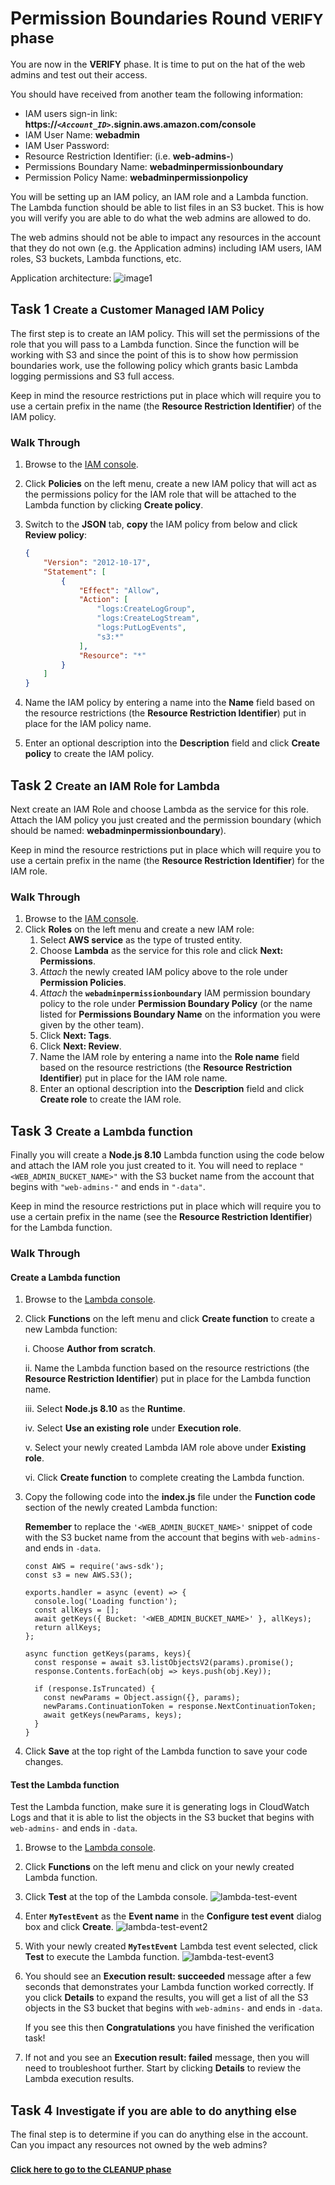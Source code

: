 # Permission Boundaries Round <small>VERIFY phase</small>

You are now in the **VERIFY** phase. It is time to put on the hat of the web admins and test out their access. 

You should have received from another team the following information:

* IAM users sign-in link: **https://*`<Account_ID>`*.signin.aws.amazon.com/console**
* IAM User Name:	**webadmin**
* IAM User Password:
* Resource Restriction Identifier: (i.e. **web-admins-**)
* Permissions Boundary Name: **webadminpermissionboundary**
* Permission Policy Name: **webadminpermissionpolicy**

You will be setting up an IAM policy, an IAM role and a Lambda function. The Lambda function should be able to list files in an S3 bucket. This is how you will verify you are able to do what the web admins are allowed to do.

The web admins should not be able to impact any resources in the account that they do not own (e.g. the Application admins) including IAM users, IAM roles, S3 buckets, Lambda functions, etc.

Application architecture: ![image1](./images/architecture.png)

## Task 1 <small>Create a Customer Managed IAM Policy</small>
	
The first step is to create an IAM policy. This will set the permissions of the role that you will pass to a Lambda function. Since the function will be working with S3 and since the point of this is to show how permission boundaries work, use the following policy which grants basic Lambda logging permissions and S3 full access. 

Keep in mind the resource restrictions put in place which will require you to use a certain prefix in the name (the **Resource Restriction Identifier**) of the IAM policy.

### Walk Through

1. Browse to the [IAM console](https://console.aws.amazon.com/iam/home).
2. Click **Policies** on the left menu, create a new IAM policy that will act as the permissions policy for the IAM role that will be attached to the Lambda function by clicking **Create policy**.
3. Switch to the **JSON** tab, **copy** the IAM policy from below and click **Review policy**:

	``` json
	{
	    "Version": "2012-10-17",
	    "Statement": [
	        {
	            "Effect": "Allow",
	            "Action": [
	                "logs:CreateLogGroup",
	                "logs:CreateLogStream",
	                "logs:PutLogEvents",
	                "s3:*"
	            ],
	            "Resource": "*"
	        }
	    ]
	}
	```

4. Name the IAM policy by entering a name into the **Name** field based on the resource restrictions (the **Resource Restriction Identifier**) put in place for the IAM policy name.
5. Enter an optional description into the **Description** field and click **Create policy** to create the IAM policy.

## Task 2 <small>Create an IAM Role for Lambda</small>

Next create an IAM Role and choose Lambda as the service for this role. Attach the IAM policy you just created and the permission boundary (which should be named: **webadminpermissionboundary**).

Keep in mind the resource restrictions put in place which will require you to use a certain prefix in the name (the **Resource Restriction Identifier**) for the IAM role.

### Walk Through

1. Browse to the [IAM console](https://console.aws.amazon.com/iam/home).
2. Click **Roles** on the left menu and create a new IAM role:
	1. Select **AWS service** as the type of trusted entity.
	2. Choose **Lambda** as the service for this role and click **Next: Permissions**.
	3. *Attach* the newly created IAM policy above to the role under **Permission Policies**.
	4. *Attach* the **`webadminpermissionboundary`** IAM permission boundary policy to the role under **Permission Boundary Policy** (or the name listed for **Permissions Boundary Name** on the information you were given by the other team).
	5. Click **Next: Tags**.
	6. Click **Next: Review**.
	7. Name the IAM role by entering a name into the **Role name** field based on the resource restrictions (the **Resource Restriction Identifier**) put in place for the IAM role name.
	8. Enter an optional description into the **Description** field and click **Create role** to create the IAM role.

## Task 3 <small>Create a Lambda function</small>

Finally you will create a **Node.js 8.10** Lambda function using the code below and attach the IAM role you just created to it. You will need to replace `"<WEB_ADMIN_BUCKET_NAME>"` with the S3 bucket name from the account that begins with `"web-admins-"` and ends in `"-data"`.

Keep in mind the resource restrictions put in place which will require you to use a certain prefix in the name (see the **Resource Restriction Identifier**) for the Lambda function.

### Walk Through
#### Create a Lambda function

1. Browse to the [Lambda console](https://console.aws.amazon.com/lambda/home?region=us-east-2region#/functions).
2. Click **Functions** on the left menu and click **Create function** to create a new Lambda function:

	i. Choose **Author from scratch**.
	
	ii. Name the Lambda function based on the resource restrictions (the **Resource Restriction Identifier**) put in place for the Lambda function name.
	
	iii. Select **Node.js 8.10** as the **Runtime**.
	
	iv. Select **Use an existing role** under **Execution role**.
	
	v. Select your newly created Lambda IAM role above under **Existing role**.
	
	vi. Click **Create function** to complete creating the Lambda function.

3. Copy the following code into the **index.js** file under the **Function code** section of the newly created Lambda function:

	**Remember** to replace the `'<WEB_ADMIN_BUCKET_NAME>'` snippet of code with the S3 bucket name from the account that begins with `web-admins-` and ends in `-data`.
	
	``` node
	const AWS = require('aws-sdk');
	const s3 = new AWS.S3();
	
	exports.handler = async (event) => {
	  console.log('Loading function');
	  const allKeys = [];
	  await getKeys({ Bucket: '<WEB_ADMIN_BUCKET_NAME>' }, allKeys);
	  return allKeys;
	};
	
	async function getKeys(params, keys){
	  const response = await s3.listObjectsV2(params).promise();
	  response.Contents.forEach(obj => keys.push(obj.Key));
	
	  if (response.IsTruncated) {
	    const newParams = Object.assign({}, params);
	    newParams.ContinuationToken = response.NextContinuationToken;
	    await getKeys(newParams, keys); 
	  }
	}
	```

4. Click **Save** at the top right of the Lambda function to save your code changes.

#### Test the Lambda function

Test the Lambda function, make sure it is generating logs in CloudWatch Logs and that it is able to list the objects in the S3 bucket that begins with `web-admins-` and ends in `-data`.

1. Browse to the [Lambda console](https://console.aws.amazon.com/lambda/home?region=us-east-2region#/functions).
2. Click **Functions** on the left menu and click on your newly created Lambda function.
3. Click **Test** at the top of the Lambda console.
	![lambda-test-event](./images/lambda-test-event.png)
4. Enter **`MyTestEvent`** as the **Event name** in the **Configure test event** dialog box and click **Create**.
	![lambda-test-event2](./images/lambda-test-event2.png)
5. With your newly created **`MyTestEvent`** Lambda test event selected, click **Test** to execute the Lambda function.
	![lambda-test-event3](./images/lambda-test-event3.png)
6. You should see an **Execution result: succeeded** message after a few seconds that demonstrates your Lambda function worked correctly. If you click **Details** to expand the results, you will get a list of all the S3 objects in the S3 bucket that begins with `web-admins-` and ends in `-data`.
	
	If you see this then **Congratulations** you have finished the verification task!
	
7. If not and you see an **Execution result: failed** message, then you will need to troubleshoot further. Start by clicking **Details** to review the Lambda execution results.

## Task 4 <small>Investigate if you are able to do anything else</small>

The final step is to determine if you can do anything else in the account. Can you impact any resources not owned by the web admins?

### <small>[Click here to go to the CLEANUP phase](./cleanup.md)</small>
